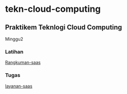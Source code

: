 # tekn-cloud-computing
## Praktikem Teknlogi Cloud Computing 
Minggu2

### Latihan
[Rangkuman-saas](https://github.com/Nurimamasbait/tekn-cloud-computing/blob/7d1971938a75c29e1276507bd2d890d020416cc1/minggu-02/rangkuman-saas.md)

### Tugas
[layanan-saas](https://github.com/Nurimamasbait/tekn-cloud-computing/blob/0991c00068e93e45f2eae0dbeb712d5fce81c531/minggu-02/layanan-saas.md)

